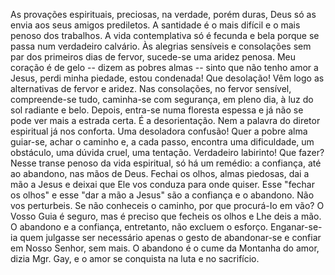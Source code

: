 
As provações espirituais, preciosas, na verdade, porém duras, Deus só as envia aos seus amigos prediletos. A santidade é o mais difícil e o mais penoso dos trabalhos. A vida contemplativa só é fecunda e bela porque se passa num verdadeiro calvário. Às alegrias sensíveis e consolações sem par dos primeiros dias de fervor, sucede-se uma aridez penosa. Meu coração é de gelo -- dizem as pobres almas -- sinto que não tenho amor a Jesus, perdi minha piedade, estou condenada! Que desolação! Vêm logo as alternativas de fervor e aridez. Nas consolações, no fervor sensível, compreende-se tudo, caminha-se com segurança, em pleno dia, à luz do sol radiante e belo. Depois, entra-se numa floresta espessa e já não se pode ver mais a estrada certa. É a desorientação. Nem a palavra do diretor espiritual já nos conforta. Uma desoladora confusão! Quer a pobre alma guiar-se, achar o caminho e, a cada passo, encontra uma dificuldade, um obstáculo, uma dúvida cruel, uma tentação. Verdadeiro labirinto! Que fazer? Nesse transe penoso da vida espiritual, só há um remédio: a confiança, até ao abandono, nas mãos de Deus. Fechai os olhos, almas piedosas, dai a mão a Jesus e deixai que Ele vos conduza para onde quiser. Esse "fechar os olhos" e esse "dar a mão a Jesus" são a confiança e o abandono. Não vos perturbeis. Se não conheceis o caminho, por que procurá-Io em vão? O Vosso Guia é seguro, mas é preciso que fecheis os olhos e Lhe deis a mão. O abandono e a confiança, entretanto, não excluem o esforço. Enganar-se-ia quem julgasse ser necessário apenas o gesto de abandonar-se e confiar em Nosso Senhor, sem mais. O abandono é o cume da Montanha do amor, dizia Mgr. Gay, e o amor se conquista na luta e no sacrifício.

